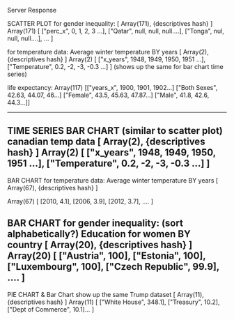 Server Response

SCATTER PLOT
for gender inequality:
[ Array(171), {descriptives hash} ]
    Array(171)
    [
    ["perc_x", 0, 1, 2, 3 ...],
    ["Qatar", null, null, null....],
    ["Tonga", nul, null, null....],
    ...
    ]

for temperature data:
Average winter temperature BY years
[ Array(2), {descriptives hash} ]
  Array(2)
  [
  ["x_years", 1948, 1949, 1950, 1951 ...],
  ["Temperature", 0.2, -2, -3, -0.3 ...]
  ]
  (shows up the same for bar chart time series)

life expectancy:
Array(117)
[["years_x", 1900, 1901, 1902...]
["Both Sexes", 42.63, 44.07, 46...]
["Female", 43.5, 45.63, 47.87...]
["Male", 41.8, 42.6, 44.3...]]

---------------------------------------------------
TIME SERIES BAR CHART (similar to scatter plot)
canadian temp data
[ Array(2), {descriptives hash} ]
  Array(2)
  [
  ["x_years", 1948, 1949, 1950, 1951 ...],
  ["Temperature", 0.2, -2, -3, -0.3 ...]
  ]
-----------------------------------------------------
BAR CHART
for temperature data:
Average winter temperature BY years
[ Array(67), {descriptives hash} ]

  Array(67)
  [
  [2010, 4.1],
  [2006, 3.9],
  [2012, 3.7],
  ....
  ]

BAR CHART
for gender inequality: (sort alphabetically?)
Education for women BY country
[ Array(20), {descriptives hash} ]
  Array(20)
  [
  ["Austria", 100],
  ["Estonia", 100],
  ["Luxembourg", 100],
  ["Czech Republic", 99.9],
  ....
  ]
--------------------------------------------------
PIE CHART & Bar Chart show up the same
Trump dataset
[ Array(11), {descriptives hash} ]
  Array(11)
  [
  ["White House", 348.1],
  ["Treasury", 10.2],
  ["Dept of Commerce", 10.1]...
  ]